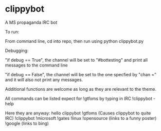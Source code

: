 clippybot
=========

A MS propaganda IRC bot

To run:

From command line, cd into repo, then run using python clippybot.py


Debugging:

"if debug == True", the channel will be set to "#bottesting" and print all
messages to the command line

"if debug == False", the channel will be set to the one specfied by "chan =" 
and it will also not print any messages.


Additional functions are welcome as long as they are relevant to the theme.


All commands can be listed expect for !gtfoms by typing in IRC !clippybot -help

Here they are anyway:
hello clippybot
!gtfoms (Causes clippybot to quite IRC)
!clippybot 
!microsoft
!gates
!linux
!opensource (links to a funny poster)
!google (links to bing)

